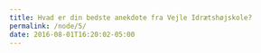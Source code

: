 ```yaml
---
title: Hvad er din bedste anekdote fra Vejle Idrætshøjskole?
permalink: /node/5/
date: 2016-08-01T16:20:02-05:00
---
```


